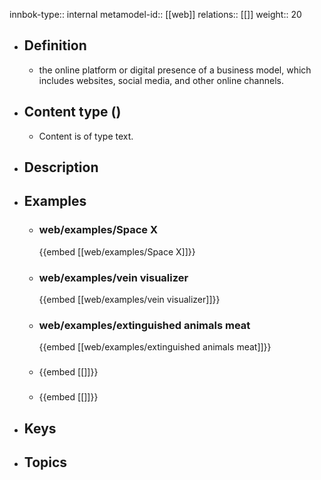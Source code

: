 innbok-type:: internal
metamodel-id:: [[web]]
relations:: [[]]
weight:: 20

- ## Definition
  - the online platform or digital presence of a business model, which includes websites, social media, and other online channels.
- ## Content type ()
  - Content is of type text.
  
- ## Description
- ## Examples
  - ### web/examples/Space X
    {{embed [[web/examples/Space X]]}}
  - ### web/examples/vein visualizer
    {{embed [[web/examples/vein visualizer]]}}
  - ### web/examples/extinguished animals meat
    {{embed [[web/examples/extinguished animals meat]]}}
  - ### 
    {{embed [[]]}}
  - ### 
    {{embed [[]]}}
  
- ## Keys
  
- ## Topics
  

